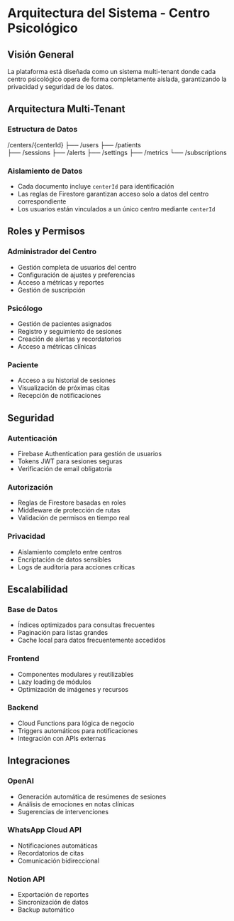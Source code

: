 # Arquitectura del Sistema - Centro Psicológico

## Visión General

La plataforma está diseñada como un sistema multi-tenant donde cada centro psicológico opera de forma completamente aislada, garantizando la privacidad y seguridad de los datos.

## Arquitectura Multi-Tenant

### Estructura de Datos

/centers/{centerId}
├── /users
├── /patients  
├── /sessions
├── /alerts
├── /settings
├── /metrics
└── /subscriptions


### Aislamiento de Datos
- Cada documento incluye `centerId` para identificación
- Las reglas de Firestore garantizan acceso solo a datos del centro correspondiente
- Los usuarios están vinculados a un único centro mediante `centerId`

## Roles y Permisos

### Administrador del Centro
- Gestión completa de usuarios del centro
- Configuración de ajustes y preferencias
- Acceso a métricas y reportes
- Gestión de suscripción

### Psicólogo
- Gestión de pacientes asignados
- Registro y seguimiento de sesiones
- Creación de alertas y recordatorios
- Acceso a métricas clínicas

### Paciente
- Acceso a su historial de sesiones
- Visualización de próximas citas
- Recepción de notificaciones

## Seguridad

### Autenticación
- Firebase Authentication para gestión de usuarios
- Tokens JWT para sesiones seguras
- Verificación de email obligatoria

### Autorización
- Reglas de Firestore basadas en roles
- Middleware de protección de rutas
- Validación de permisos en tiempo real

### Privacidad
- Aislamiento completo entre centros
- Encriptación de datos sensibles
- Logs de auditoría para acciones críticas

## Escalabilidad

### Base de Datos
- Índices optimizados para consultas frecuentes
- Paginación para listas grandes
- Cache local para datos frecuentemente accedidos

### Frontend
- Componentes modulares y reutilizables
- Lazy loading de módulos
- Optimización de imágenes y recursos

### Backend
- Cloud Functions para lógica de negocio
- Triggers automáticos para notificaciones
- Integración con APIs externas

## Integraciones

### OpenAI
- Generación automática de resúmenes de sesiones
- Análisis de emociones en notas clínicas
- Sugerencias de intervenciones

### WhatsApp Cloud API
- Notificaciones automáticas
- Recordatorios de citas
- Comunicación bidireccional

### Notion API
- Exportación de reportes
- Sincronización de datos
- Backup automático

